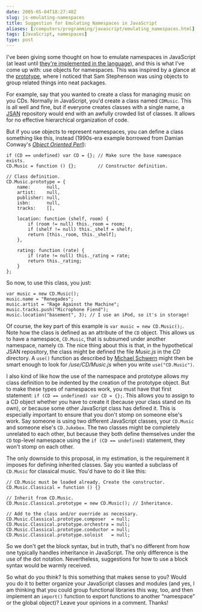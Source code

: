 ```yaml
--- 
date: 2005-05-04T18:27:48Z
slug: js-emulating-namespaces
title: Suggestion for Emulating Namespaces in JavaScript
aliases: [/computers/programming/javascript/emulating_namespaces.html]
tags: [JavaScript, namespaces]
type: post
---
```


I've been giving some thought on how to emulate namespaces in JavaScript (at
least until [they're implemented in the language]), and this is what I've come
up with: use objects for namespaces. This was inspired by a glance at the
[prototype], where I noticed that Sam Stephenson was using objects to group
related things into neat packages.

For example, say that you wanted to create a class for managing music on you
CDs. Normally in JavaScript, you'd create a class named `CDMusic`. This is all
well and fine, but if everyone creates classes with a single name, a [JSAN]
repository would end with an awfully crowded list of classes. It allows for no
effective hierarchical organization of code.

But if you use objects to represent namespaces, you can define a class something
like this, instead (1990s-era example borrowed from Damian Conway's [*Object
Oriented Perl*]):

    if (CD == undefined) var CD = {}; // Make sure the base namespace exists.
    CD.Music = function () {};        // Constructor definition.

    // Class definition.
    CD.Music.prototype = {
        name:      null,
        artist:    null,
        publisher: null,
        isbn:      null,
        tracks:    [],

        location: function (shelf, room) {
            if (room != null) this._room = room;
            if (shelf != null) this._shelf = shelf;
            return [this._room, this._shelf];
        },

        rating: function (rate) {
            if (rate != null) this._rating = rate;
            return this._rating;
        }
    };

So now, to use this class, you just:

    var music = new CD.Music();
    music.name = "Renegades";
    music.artist = "Rage Against the Machine";
    music.tracks.push("Microphone Fiend");
    music.location("basement", 3); // I use an iPod, so it's in storage!

Of course, the key part of this example is `var music = new CD.Music();`. Note
how the class is defined as an attribute of the `CD` object. This allows us to
have a namespace, `CD.Music`, that is subsumed under another namespace, namely
`CD`. The nice thing about this is that, in the hypothetical JSAN repository,
the class might be defined the file *Music.js* in the *CD* directory. A `use()`
function as described by [Michael Schwern][JSAN] might then be smart enough to
look for */use/CD/Music.js* when you write `use("CD.Music")`.

I also kind of like how the use of the namespace and prototype allows my class
definition to be indented by the creation of the prototype object. But to make
these types of namespaces work, you must have that first statement:
`if (CD == undefined) var CD = {};`. This allows you to assign to a CD object
whether you have to create it (because your class stand on its own), or because
some other JavaScript class has defined it. This is especially important to
ensure that you don't stomp on someone else's work. Say someone is using two
different JavaScript classes, your `CD.Music` and someone else's `CD.Jukebox`.
The two classes might be completely unrelated to each other, but because they
both define themselves under the `CD` top-level namespace using the
`if (CD == undefined)` statement, they won't stomp on each other.

The only downside to this proposal, in my estimation, is the requirement it
imposes for defining inherited classes. Say you wanted a subclass of `CD.Music`
for classical music. You'd have to do it like this:

    // CD.Music must be loaded already. Create the constructor.
    CD.Music.Classical = function () {}

    // Inherit from CD.Music.
    CD.Music.Classical.prototype = new CD.Music(); // Inheritance.

    // Add to the class and/or override as necessary.
    CD.Music.Classical.prototype.composer  = null;
    CD.Music.Classical.prototype.orchestra = null;
    CD.Music.Classical.prototype.conductor = null;
    CD.Music.Classical.prototype.soloist   = null;

So we don't get the block syntax, but in truth, that's no different from how one
typically handles inheritance in JavaScript. The only difference is the use of
the dot notation. Nevertheless, suggestions for how to use a block syntax would
be warmly received.

So what do you think? Is this something that makes sense to you? Would you do it
to better organize your JavaScript classes and modules (and yes, I am thinking
that you could group functional libraries this way, too, and then implement an
`import()` function to export functions to another “namespace” or the global
object)? Leave your opinions in a comment. Thanks!

  [they're implemented in the language]: http://www.mozilla.org/js/language/js20/core/namespaces.html
    "JavaScript 2.0 Namespaces specification"
  [prototype]: http://prototype.conio.net/
    "prototype: An object-oriented Javascript library"
  [JSAN]: http://use.perl.org/~schwern/journal/24112 "JSAN: A HOWTO Guide"
  [*Object Oriented Perl*]: https://www.amazon.com/exec/obidos/ASIN/1884777791/justatheory-20
    "Buy Object Oriented Perl on Amazon. Go Get it!"

